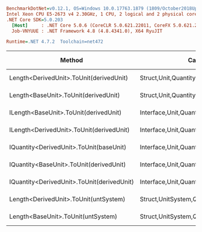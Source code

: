 ``` ini

BenchmarkDotNet=v0.12.1, OS=Windows 10.0.17763.1879 (1809/October2018Update/Redstone5)
Intel Xeon CPU E5-2673 v4 2.30GHz, 1 CPU, 2 logical and 2 physical cores
.NET Core SDK=5.0.203
  [Host]     : .NET Core 5.0.6 (CoreCLR 5.0.621.22011, CoreFX 5.0.621.22011), X64 RyuJIT
  Job-VNYUUE : .NET Framework 4.8 (4.8.4341.0), X64 RyuJIT

Runtime=.NET 4.7.2  Toolchain=net472  

```
|                                     Method |                                  Categories |      Mean |     Error |    StdDev |   StdErr |       Min |       Max |    Median | Ratio | MannWhitney(5%) | RatioSD |  Gen 0 | Gen 1 | Gen 2 | Allocated |
|------------------------------------------- |-------------------------------------------- |----------:|----------:|----------:|---------:|----------:|----------:|----------:|------:|---------------- |--------:|-------:|------:|------:|----------:|
|    Length&lt;DerivedUnit&gt;.ToUnit(derivedUnit) |       Struct,Unit,Quantity,Micro,Conversion |  22.46 ns |  0.436 ns |  0.467 ns | 0.110 ns |  21.96 ns |  23.36 ns |  22.30 ns |  0.89 |          Faster |    0.03 |      - |     - |     - |         - |
|       Length&lt;BaseUnit&gt;.ToUnit(derivedUnit) |       Struct,Unit,Quantity,Micro,Conversion |  25.29 ns |  0.411 ns |  0.384 ns | 0.099 ns |  24.84 ns |  26.12 ns |  25.19 ns |  1.00 |            Base |    0.00 |      - |     - |     - |         - |
|      ILength&lt;BaseUnit&gt;.ToUnit(derivedUnit) |    Interface,Unit,Quantity,Micro,Conversion |  30.42 ns |  0.412 ns |  0.365 ns | 0.098 ns |  29.74 ns |  31.04 ns |  30.48 ns |  1.20 |          Slower |    0.03 | 0.0049 |     - |     - |      32 B |
|   ILength&lt;DerivedUnit&gt;.ToUnit(derivedUnit) |    Interface,Unit,Quantity,Micro,Conversion |  33.29 ns |  0.413 ns |  0.366 ns | 0.098 ns |  32.65 ns |  33.73 ns |  33.35 ns |  1.32 |          Slower |    0.03 | 0.0049 |     - |     - |      32 B |
|    IQuantity&lt;DerivedUnit&gt;.ToUnit(baseUnit) |    Interface,Unit,Quantity,Micro,Conversion | 110.72 ns |  1.908 ns |  1.784 ns | 0.461 ns | 108.20 ns | 114.07 ns | 110.45 ns |  4.38 |          Slower |    0.09 | 0.0047 |     - |     - |      33 B |
|    IQuantity&lt;BaseUnit&gt;.ToUnit(derivedUnit) |    Interface,Unit,Quantity,Micro,Conversion | 125.59 ns |  2.476 ns |  3.998 ns | 0.686 ns | 117.00 ns | 131.82 ns | 126.85 ns |  5.00 |          Slower |    0.12 | 0.0043 |     - |     - |      33 B |
| IQuantity&lt;DerivedUnit&gt;.ToUnit(derivedUnit) |    Interface,Unit,Quantity,Micro,Conversion | 135.58 ns |  2.688 ns |  6.067 ns | 0.777 ns | 128.82 ns | 149.26 ns | 133.74 ns |  5.64 |          Slower |    0.33 | 0.0047 |     - |     - |      33 B |
|      Length&lt;DerivedUnit&gt;.ToUnit(untSystem) | Struct,UnitSystem,Quantity,Micro,Conversion | 547.36 ns |  6.750 ns |  5.984 ns | 1.599 ns | 535.23 ns | 556.82 ns | 547.85 ns | 21.64 |          Slower |    0.37 | 0.0288 |     - |     - |     201 B |
|         Length&lt;BaseUnit&gt;.ToUnit(untSystem) | Struct,UnitSystem,Quantity,Micro,Conversion | 559.09 ns | 11.012 ns | 12.682 ns | 2.836 ns | 539.98 ns | 583.72 ns | 556.04 ns | 22.25 |          Slower |    0.58 | 0.0288 |     - |     - |     201 B |
